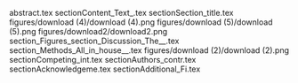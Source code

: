 abstract.tex
sectionContent_Text_.tex
sectionSection_title.tex
figures/download (4)/download (4).png
figures/download (5)/download (5).png
figures/download2/download2.png
section_Figures_section_Discussion_The__.tex
section_Methods_All_in_house__.tex
figures/download (2)/download (2).png
sectionCompeting_int.tex
sectionAuthors_contr.tex
sectionAcknowledgeme.tex
sectionAdditional_Fi.tex
